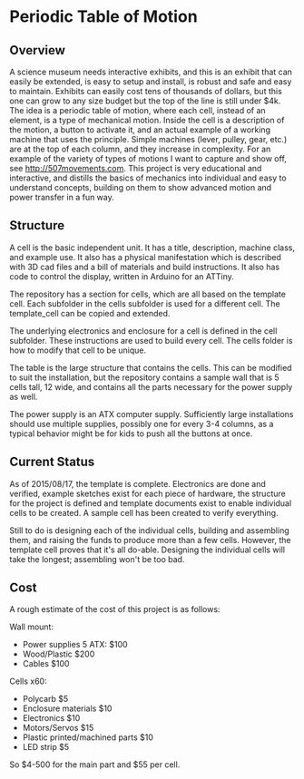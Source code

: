 # Periodic Table of Motion

## Overview

A science museum needs interactive exhibits, and this is an exhibit that can easily be extended, is easy to setup and install, is robust and safe and easy to maintain. Exhibits can easily cost tens of thousands of dollars, but this one can grow to any size budget but the top of the line is still under $4k. The idea is a periodic table of motion, where each cell, instead of an element, is a type of mechanical motion. Inside the cell is a description of the motion, a button to activate it, and an actual example of a working machine that uses the principle. Simple machines (lever, pulley, gear, etc.) are at the top of each column, and they increase in complexity. For an example of the variety of types of motions I want to capture and show off, see http://507movements.com. This project is very educational and interactive, and distills the basics of mechanics into individual and easy to understand concepts, building on them to show advanced motion and power transfer in a fun way.

## Structure

A cell is the basic independent unit. It has a title, description, machine class, and example use. It also has a physical manifestation which is described with 3D cad files and a bill of materials and build instructions. It also has code to control the display, written in Arduino for an ATTiny.

The repository has a section for cells, which are all based on the template cell. Each subfolder in the cells subfolder is used for a different cell. The template_cell can be copied and extended.

The underlying electronics and enclosure for a cell is defined in the cell subfolder. These instructions are used to build every cell. The cells folder is how to modify that cell to be unique.

The table is the large structure that contains the cells. This can be modified to suit the installation, but the repository contains a sample wall that is 5 cells tall, 12 wide, and contains all the parts necessary for the power supply as well.

The power supply is an ATX computer supply. Sufficiently large installations should use multiple supplies, possibly one for every 3-4 columns, as a typical behavior might be for kids to push all the buttons at once.

## Current Status

As of 2015/08/17, the template is complete. Electronics are done and verified, example sketches exist for each piece of hardware, the structure for the project is defined and template documents exist to enable individual cells to be created. A sample cell has been created to verify everything.

Still to do is designing each of the individual cells, building and assembling them, and raising the funds to produce more than a few cells. However, the template cell proves that it's all do-able. Designing the individual cells will take the longest; assembling won't be too bad.

## Cost

A rough estimate of the cost of this project is as follows:

Wall mount:
 * Power supplies 5 ATX: $100
 * Wood/Plastic $200
 * Cables $100

Cells x60:
 * Polycarb $5
 * Enclosure materials $10
 * Electronics $10
 * Motors/Servos $15
 * Plastic printed/machined parts $10
 * LED strip $5

So $4-500 for the main part and $55 per cell.
